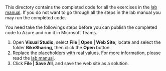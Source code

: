This directory contains the completed code for all the exercises in the [lab manual](../Lab.md). If you do not want to go through all the steps in the lab manual you may run the completed code.  

You need take the followings steps before you can publish the completed code to Azure and run it in Microsoft Teams.
1. Open **Visual Studio**, select **File | Open | Web Site**, locate and select the folder **BikeSharing**, then click the **Open** button.
2. Replace the placeholders with real values. For more information, please read the [lab manual](../Lab.md).
3. Click **File | Save All**, and save the web site as a solution.